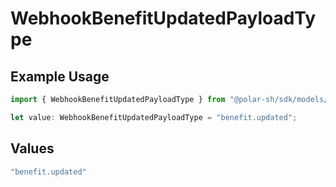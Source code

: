 # WebhookBenefitUpdatedPayloadType

## Example Usage

```typescript
import { WebhookBenefitUpdatedPayloadType } from "@polar-sh/sdk/models/components";

let value: WebhookBenefitUpdatedPayloadType = "benefit.updated";
```

## Values

```typescript
"benefit.updated"
```
